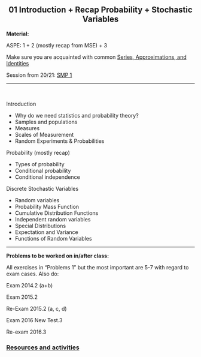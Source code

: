 <h2 align="center">01 Introduction + Recap Probability + Stochastic Variables</h2>
<p><strong>Material:</strong></p>
<p>ASPE: 1 + 2 (mostly recap from MSE) + 3</p>
<p>Make sure you are acquainted with common <a target="_blank" href="https://lpsa.swarthmore.edu/BackGround/UsefulSeries/">Series, Approximations, and Identities</a></p>
<p>Session from 20/21: <a target="_blank" href="https://youtu.be/F3bB33pqjLw">SMP 1</a></p>
<hr />
<p> </p>
<p>Introduction</p>
<ul>
 <li>Why do we need statistics and probability theory?</li>
 <li>Samples and populations</li>
 <li>Measures</li>
 <li>Scales of Measurement</li>
 <li>Random Experiments & Probabilities</li>
</ul>
<p>Probability (mostly recap)</p>
<ul>
 <li>Types of probability</li>
 <li>Conditional probability</li>
 <li>Conditional independence</li>
</ul>
<p>Discrete Stochastic Variables</p>
<ul>
 <li>Random variables</li>
 <li>Probability Mass Function</li>
 <li>Cumulative Distribution Functions</li>
 <li>Independent random variables</li>
 <li>Special Distributions</li>
 <li>Expectation and Variance</li>
 <li>Functions of Random Variables</li>
</ul>
<hr />
<p><strong>Problems to be worked on in/after class:</strong></p>
<p>All exercises in “Problems 1” but the most important are 5-7 with regard to exam cases. Also do:</p>
<p>Exam 2014.2 (a+b)</p>
<p>Exam 2015.2</p>
<p>Re-Exam 2015.2 (a, c, d)</p>
<p>Exam 2016 New Test.3</p>
<p>Re-exam 2016.3</p>

### [Resources and activities](https://viaucdk-my.sharepoint.com/:f:/g/personal/rib_viauc_dk/EuOeq6E9sg9Jjf5n_qCeM80B4uonPufDX4RnR0nFz3EdMg?e=dRNi7T)
